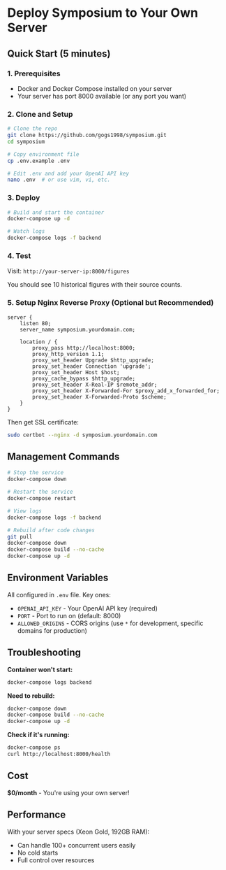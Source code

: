 # Deploy Symposium to Your Own Server

## Quick Start (5 minutes)

### 1. Prerequisites
- Docker and Docker Compose installed on your server
- Your server has port 8000 available (or any port you want)

### 2. Clone and Setup

```bash
# Clone the repo
git clone https://github.com/gogs1998/symposium.git
cd symposium

# Copy environment file
cp .env.example .env

# Edit .env and add your OpenAI API key
nano .env  # or use vim, vi, etc.
```

### 3. Deploy

```bash
# Build and start the container
docker-compose up -d

# Watch logs
docker-compose logs -f backend
```

### 4. Test

Visit: `http://your-server-ip:8000/figures`

You should see 10 historical figures with their source counts.

### 5. Setup Nginx Reverse Proxy (Optional but Recommended)

```nginx
server {
    listen 80;
    server_name symposium.yourdomain.com;

    location / {
        proxy_pass http://localhost:8000;
        proxy_http_version 1.1;
        proxy_set_header Upgrade $http_upgrade;
        proxy_set_header Connection 'upgrade';
        proxy_set_header Host $host;
        proxy_cache_bypass $http_upgrade;
        proxy_set_header X-Real-IP $remote_addr;
        proxy_set_header X-Forwarded-For $proxy_add_x_forwarded_for;
        proxy_set_header X-Forwarded-Proto $scheme;
    }
}
```

Then get SSL certificate:
```bash
sudo certbot --nginx -d symposium.yourdomain.com
```

## Management Commands

```bash
# Stop the service
docker-compose down

# Restart the service
docker-compose restart

# View logs
docker-compose logs -f backend

# Rebuild after code changes
git pull
docker-compose down
docker-compose build --no-cache
docker-compose up -d
```

## Environment Variables

All configured in `.env` file. Key ones:

- `OPENAI_API_KEY` - Your OpenAI API key (required)
- `PORT` - Port to run on (default: 8000)
- `ALLOWED_ORIGINS` - CORS origins (use `*` for development, specific domains for production)

## Troubleshooting

**Container won't start:**
```bash
docker-compose logs backend
```

**Need to rebuild:**
```bash
docker-compose down
docker-compose build --no-cache
docker-compose up -d
```

**Check if it's running:**
```bash
docker-compose ps
curl http://localhost:8000/health
```

## Cost

**$0/month** - You're using your own server!

## Performance

With your server specs (Xeon Gold, 192GB RAM):
- Can handle 100+ concurrent users easily
- No cold starts
- Full control over resources
